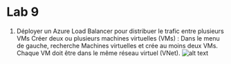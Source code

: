# Lab 9
1. Déployer un Azure Load Balancer pour distribuer le trafic entre plusieurs VMs
Créer deux ou plusieurs machines virtuelles (VMs) :
Dans le menu de gauche, recherche Machines virtuelles et crée au moins deux VMs.
Chaque VM doit être dans le même réseau virtuel (VNet).
![alt text](<Capture d’écran 2024-10-03 à 11.05.32.png>)